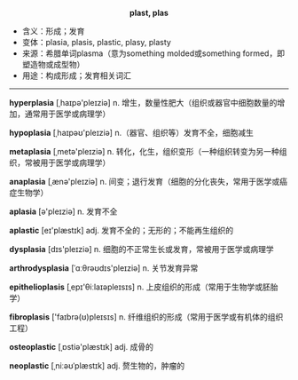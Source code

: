
**<center>plast, plas</center>**

- <span class="definition">含义：形成；发育</span>
- <span class="definition">变体：plasia, plasis, plastic, plasy, plasty</span>
- <span class="definition">来源：希腊单词plasma（意为something molded或something formed，即塑造物或成型物）</span>
- <span class="definition">用途：构成形成；发育相关词汇</span>

---

<span class="vocabulary">**hyperplasia**</span> [ˌhaɪpə'pleɪziə] n. 增生，数量性肥大（组织或器官中细胞数量的增加，通常用于医学或病理学）

<span class="vocabulary">**hypoplasia**</span> [ˌhaɪpəʊ'pleɪziə] n.（器官、组织等）发育不全，细胞减生

<span class="vocabulary">**metaplasia**</span> [ˌmetə'pleɪziə] n. 转化，化生，组织变形（一种组织转变为另一种组织，常被用于医学或病理学）

<span class="vocabulary">**anaplasia**</span> [ˌænə'pleɪziə] n. 间变；退行发育（细胞的分化丧失，常用于医学或癌症生物学）

<span class="vocabulary">**aplasia**</span> [ə'pleɪziə] n. 发育不全

<span class="vocabulary">**aplastic**</span> [eɪ'plæstɪk] adj. 发育不全的；无形的；不能再生组织的

<span class="vocabulary">**dysplasia**</span> [dɪs'pleɪziə] n. 细胞的不正常生长或发育，常被用于医学或病理学

<span class="vocabulary">**arthrodysplasia**</span> [ˈɑːθrəʊdɪs'pleɪziə] n. 关节发育异常


<span class="vocabulary">**epithelioplasis**</span> [ˌepɪ'θiːlaɪәpleɪsɪs] n. 上皮组织的形成（常用于生物学或胚胎学）

<span class="vocabulary">**fibroplasis**</span> ['faɪbrə(ʊ)pleɪsɪs] n. 纤维组织的形成（常用于医学或有机体的组织工程）


<span class="vocabulary">**osteoplastic**</span> [ˌɒstiə'plæstɪk] adj. 成骨的 

<span class="vocabulary">**neoplastic**</span> [ˌniːəʊˈplæstɪk] adj. 赘生物的，肿瘤的

